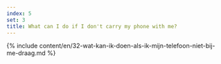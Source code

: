 ```yaml
---
index: 5
set: 3
title: What can I do if I don't carry my phone with me?
---
```

{% include content/en/32-wat-kan-ik-doen-als-ik-mijn-telefoon-niet-bij-me-draag.md %}
